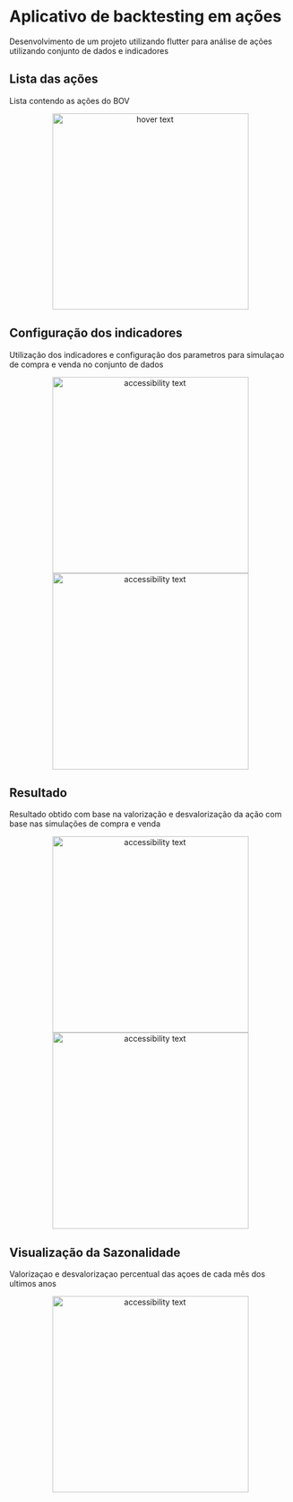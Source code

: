 # Aplicativo de backtesting em ações
Desenvolvimento de um projeto utilizando flutter para análise de ações utilizando conjunto de dados e indicadores

## Lista das ações
Lista contendo as ações do BOV
<p align="center">
  <img src="https://cdn.discordapp.com/attachments/919779048849293383/930176133310328892/unnamed.webp" width="350" title="hover text">
</p>

## Configuração dos indicadores
Utilização dos indicadores e configuração dos parametros para simulaçao de compra e venda no conjunto de dados
<p align="center">
  <img src="https://cdn.discordapp.com/attachments/919779048849293383/930176133511676025/unnamed_1.webp" width="350" alt="accessibility text">
  <img src="https://cdn.discordapp.com/attachments/919779048849293383/930176133729767484/unnamed_2.webp" width="350" alt="accessibility text">
</p>

## Resultado
Resultado obtido com base na valorização e desvalorização da ação com base nas simulações de compra e venda  
<p align="center">
  <img src="https://cdn.discordapp.com/attachments/919779048849293383/930176133981405234/unnamed_3.webp" width="350" alt="accessibility text">
  <img src="https://cdn.discordapp.com/attachments/919779048849293383/930176134233075782/unnamed_4.webp" width="350" alt="accessibility text">
</p>

## Visualização da Sazonalidade
Valorizaçao e desvalorizaçao percentual das açoes de cada mês dos ultimos anos
<p align="center">
  <img src="https://cdn.discordapp.com/attachments/919779048849293383/930176339489746974/unknown.png" width="350" alt="accessibility text">
</p>
